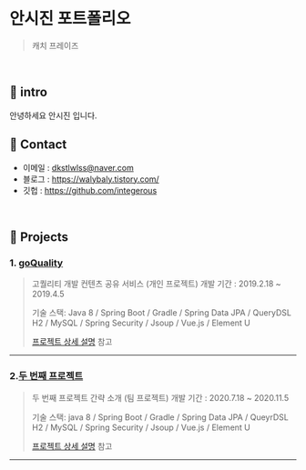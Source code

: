 # 안시진 포트폴리오
>캐치 프레이즈

</br>

## 📌 intro
안녕하세요 안시진 입니다.

## 📌 Contact
 - 이메일 : dkstlwlss@naver.com
 - 블로그 : https://walybaly.tistory.com/
 - 깃헙 : https://github.com/integerous
</br>

## 📌 Projects
### 1. [goQuality](https://github.com/Integerous/goQuality)
>고퀄리티 개발 컨텐츠 공유 서비스 (개인 프로젝트)
>개발 기간 : 2019.2.18 ~ 2019.4.5
>
>기술 스택:
>Java 8 / Spring Boot / Gradle / Spring Data JPA / QueryDSL
>H2 / MySQL / Spring Security / Jsoup / Vue.js / Element U
>
>[프로젝트 상세 설명](https://github.com/Intergerous/goQuality) 참고


---

### 2.[두 번째 프로젝트]()
>두 번째 프로젝트 간략 소개 (팀 프로젝트)
>개발 기간 : 2020.7.18 ~ 2020.11.5
>
>기술 스택:
>java 8 / Spring Boot / Gradle / Spring Data JPA / QueyrDSL
>H2 / MySQL / Spring Security / Jsoup / Vue.js / Element U
>
>[프로젝트 상세 설명](https://github.com/Integerous/goQuality) 참고

---

